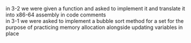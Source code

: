 in 3-2 we were given a function and asked to implement it and translate it into x86-64 assembly in code comments <br>
in 3-1 we were asked to implement a bubble sort method for a set for the purpose of practicing memory allocation alongside updating variables in place
